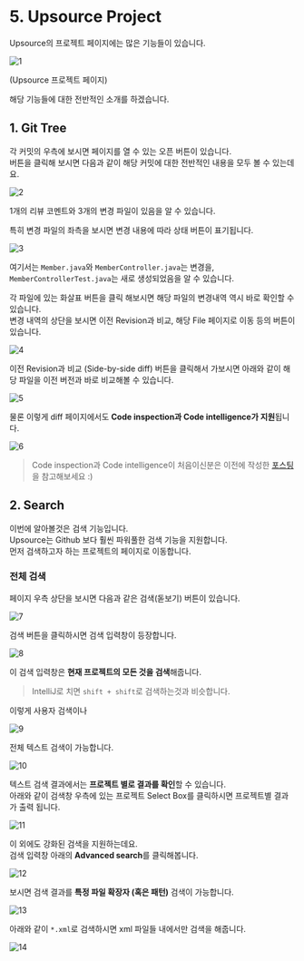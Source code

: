 # 5. Upsource Project

Upsource의 프로젝트 페이지에는 많은 기능들이 있습니다.  

![1](./images/5/1.png)

(Upsource 프로젝트 페이지)  
  
해당 기능들에 대한 전반적인 소개를 하겠습니다.  
  
## 1. Git Tree

각 커밋의 우측에 보시면 페이지를 열 수 있는 오픈 버튼이 있습니다.  
버튼을 클릭해 보시면 다음과 같이 해당 커밋에 대한 전반적인 내용을 모두 볼 수 있는데요.

![2](./images/5/2.png)

1개의 리뷰 코멘트와 3개의 변경 파일이 있음을 알 수 있습니다.  
  
특히 변경 파일의 좌측을 보시면 변경 내용에 따라 상태 버튼이 표기됩니다.

![3](./images/5/3.png)

여기서는 ```Member.java```와 ```MemberController.java```는 변경을, ```MemberControllerTest.java```는 새로 생성되었음을 알 수 있습니다.  
  
각 파일에 있는 화살표 버튼을 클릭 해보시면 해당 파일의 변경내역 역시 바로 확인할 수 있습니다.  
변경 내역의 상단을 보시면 이전 Revision과 비교, 해당 File 페이지로 이동 등의 버튼이 있습니다.

![4](./images/5/4.png)

이전 Revision과 비교 (Side-by-side diff) 버튼을 클릭해서 가보시면 아래와 같이 해당 파일을 이전 버전과 바로 비교해볼 수 있습니다.

![5](./images/5/5.png)

물론 이렇게 diff 페이지에서도 **Code inspection과 Code intelligence가 지원**됩니다.

![6](./images/5/6.png)


> Code inspection과 Code intelligence이 처음이신분은 이전에 작성한 [포스팅](https://jojoldu.tistory.com/352)을 참고해보세요 :)


## 2. Search

이번에 알아볼것은 검색 기능입니다.  
Upsource는 Github 보다 훨씬 파워풀한 검색 기능을 지원합니다.  
먼저 검색하고자 하는 프로젝트의 페이지로 이동합니다.  

### 전체 검색

페이지 우측 상단을 보시면 다음과 같은 검색(돋보기) 버튼이 있습니다.

![7](./images/5/7.png)

검색 버튼을 클릭하시면 검색 입력창이 등장합니다.

![8](./images/5/8.png)

이 검색 입력창은 **현재 프로젝트의 모든 것을 검색**해줍니다.  

> IntelliJ로 치면 ```shift + shift```로 검색하는것과 비슷합니다.

이렇게 사용자 검색이나

![9](./images/5/9.png)

전체 텍스트 검색이 가능합니다.

![10](./images/5/10.png)

텍스트 검색 결과에서는 **프로젝트 별로 결과를 확인**할 수 있습니다.  
아래와 같이 검색창 우측에 있는 프로젝트 Select Box를 클릭하시면 프로젝트별 결과가 출력 됩니다.

![11](./images/5/11.png)

이 외에도 강화된 검색을 지원하는데요.  
검색 입력창 아래의 **Advanced search**를 클릭해봅니다.

![12](./images/5/12.png)

보시면 검색 결과를 **특정 파일 확장자 (혹은 패턴)** 검색이 가능합니다.  

![13](./images/5/13.png)

아래와 같이 ```*.xml```로 검색하시면 xml 파일들 내에서만 검색을 해줍니다.

![14](./images/5/14.png)


